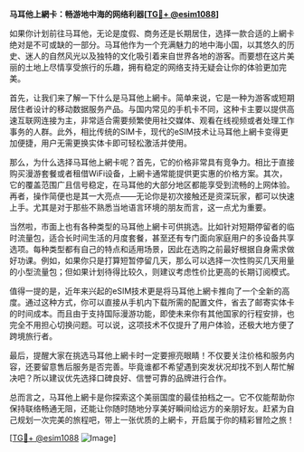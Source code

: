 **马耳他上網卡：畅游地中海的网络利器[[TG💪+ @esim1088](https://t.me/s/esim1088)]**

如果你计划前往马耳他，无论是度假、商务还是长期居住，选择一款合适的上網卡绝对是不可或缺的一部分。马耳他作为一个充满魅力的地中海小国，以其悠久的历史、迷人的自然风光以及独特的文化吸引着来自世界各地的游客。而要想在这片美丽的土地上尽情享受旅行的乐趣，拥有稳定的网络支持无疑会让你的体验更加完美。

首先，让我们来了解一下什么是马耳他上網卡。简单来说，它是一种为游客或短期居住者设计的移动数据服务产品。与国内常见的手机卡不同，这种卡主要以提供高速互联网连接为主，非常适合需要频繁使用社交媒体、观看在线视频或者处理工作事务的人群。此外，相比传统的SIM卡，现代的eSIM技术让马耳他上網卡变得更加便捷，用户无需更换实体卡即可轻松激活并使用。

那么，为什么选择马耳他上網卡呢？首先，它的价格非常具有竞争力。相比于直接购买漫游套餐或者租借WiFi设备，上網卡通常能提供更实惠的价格方案。其次，它的覆盖范围广且信号稳定，在马耳他的大部分地区都能享受到流畅的上网体验。再者，操作简便也是其一大亮点——无论你是初次接触还是资深玩家，都可以快速上手。尤其是对于那些不熟悉当地语言环境的朋友而言，这一点尤为重要。

当然啦，市面上也有各种类型的马耳他上網卡可供挑选。比如针对短期停留者的临时流量包，适合长时间生活的月度套餐，甚至还有专门面向家庭用户的多设备共享选项。每种类型都有自己的特点和适用场景，因此在选购之前最好根据自身需求做好功课。例如，如果你只是打算短暂停留几天，那么可以选择一次性购买几天用量的小型流量包；但如果计划待得比较久，则建议考虑性价比更高的长期订阅模式。

值得一提的是，近年来兴起的eSIM技术更是将马耳他上網卡推向了一个全新的高度。通过这种方式，你可以直接从手机内下载所需的配置文件，省去了邮寄实体卡的时间成本。而且由于支持国际漫游功能，即使未来你有其他国家的行程安排，也完全不用担心切换问题。可以说，这项技术不仅提升了用户体验，还极大地方便了跨境旅行者。

最后，提醒大家在挑选马耳他上網卡时一定要擦亮眼睛！不仅要关注价格和服务内容，还要留意售后服务是否完善。毕竟谁都不希望遇到突发状况却找不到人帮忙解决吧？所以建议优先选择口碑良好、信誉可靠的品牌进行合作。

总而言之，马耳他上網卡是你探索这个美丽国度的最佳拍档之一。它不仅能帮助你保持联络畅通无阻，还能让你随时随地分享美好瞬间给远方的亲朋好友。赶紧为自己规划一次完美的旅程吧，带上一张优质的上網卡，开启属于你的精彩冒险之旅！

[[TG💪+ @esim1088](https://t.me/s/esim1088) ![Image](https://i.postimg.cc/4NQfJmqS/Snipaste-2025-05-13-00-14-12.png)]